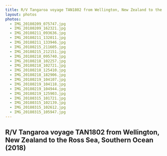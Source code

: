 ```yaml
---
title: R/V Tangaroa voyage TAN1802 from Wellington, New Zealand to the Ross Sea, Southern Ocean (2018)
layout: photos
photos:
  - IMG_20180209_075747.jpg
  - IMG_20180209_162321.jpg
  - IMG_20180211_093636.jpg
  - IMG_20180211_132011.jpg
  - IMG_20180211_133946.jpg
  - IMG_20180215_211605.jpg
  - IMG_20180215_212151.jpg
  - IMG_20180218_095740.jpg
  - IMG_20180218_102257.jpg
  - IMG_20180218_102721.jpg
  - IMG_20180218_125410.jpg
  - IMG_20180218_182906.jpg
  - IMG_20180219_104107.jpg
  - IMG_20180219_104118.jpg
  - IMG_20180219_104944.jpg
  - IMG_20180219_125903.jpg
  - IMG_20180315_101721.jpg
  - IMG_20180315_102139.jpg
  - IMG_20180315_102612.jpg
  - IMG_20180315_105947.jpg
---
```


## R/V Tangaroa voyage TAN1802 from Wellington, New Zealand to the Ross Sea, Southern Ocean (2018)


